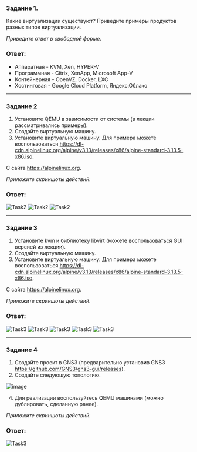 ### Задание 1. 

Какие виртуализации существуют? Приведите примеры продуктов разных типов виртуализации.

*Приведите ответ в свободной форме.*

### Ответ:

- Аппаратная - KVM, Xen, HYPER-V
- Программная - Citrix, XenApp, Microsoft App-V
- Контейнерная - OpenVZ, Docker, LXC
- Хостинговая - Google Cloud Platform, Яндекс.Облако

---

### Задание 2 

1. Установите QEMU в зависимости от системы (в лекции рассматривались примеры).
2. Создайте виртуальную машину.
3. Установите виртуальную машину.
Для примера можете воспользоваться 
https://dl-cdn.alpinelinux.org/alpine/v3.13/releases/x86/alpine-standard-3.13.5-x86.iso. 

С сайта https://alpinelinux.org. 

*Приложите скриншоты действий.*

### Ответ:

![Task2](/lesson6_2/task2_1.jpg "Задание 2")
![Task2](/lesson6_2/task2_1_1.jpg "Задание 2")
![Task2](/lesson6_2/task2_2.jpg "Задание 2")

---

### Задание 3 

1. Установите kvm и библиотеку libvirt (можете воспользоваться GUI версией из лекции). 
2. Создайте виртуальную машину. 
3. Установите виртуальную машину. 
Для примера можете воспользоваться https://dl-cdn.alpinelinux.org/alpine/v3.13/releases/x86/alpine-standard-3.13.5-x86.iso. 

С сайта https://alpinelinux.org. 

*Приложите скриншоты действий.*

### Ответ:

![Task3](/lesson6_2/task3_1.jpg "Задание 3")
![Task3](/lesson6_2/task3_2.jpg "Задание 3")
![Task3](/lesson6_2/task3_3.jpg "Задание 3")
![Task3](/lesson6_2/task3_4.jpg "Задание 3")
![Task3](/lesson6_2/task3_5.jpg "Задание 3")

 ---

### Задание 4

1. Создайте проект в GNS3 (предварительно установив GNS3  https://github.com/GNS3/gns3-gui/releases).
2. Создайте следующую топологию.

![image](https://user-images.githubusercontent.com/73060384/118615008-f95e9680-b7c8-11eb-9610-fc1e73d8bd70.png)

4. Для реализации воспользуйтесь QEMU машинами (можно дублировать, сделанную ранее). 

*Приложите скриншоты действий.*

### Ответ:

![Task3](/lesson6_2/task4.jpg "Задание 4")


